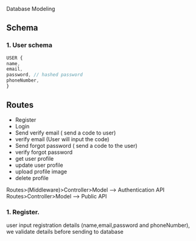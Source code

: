 Database Modeling

## Schema

### 1. User schema

```javascript
USER {
name,
email,
password, // hashed password
phoneNumber,
}
```

## Routes

- Register
- Login
- Send verify email ( send a code to user)
- verify email (User will input the code)
- Send forgot password ( send a code to the user)
- verify forgot password
- get user profile
- update user profile
- upload profile image
- delete profile

Routes>(Middleware)>Controller>Model --> Authentication API
Routes>Controller>Model --> Public API

### 1. Register.

user input registration details (name,email,password and phoneNumber), we validate details before sending to database
